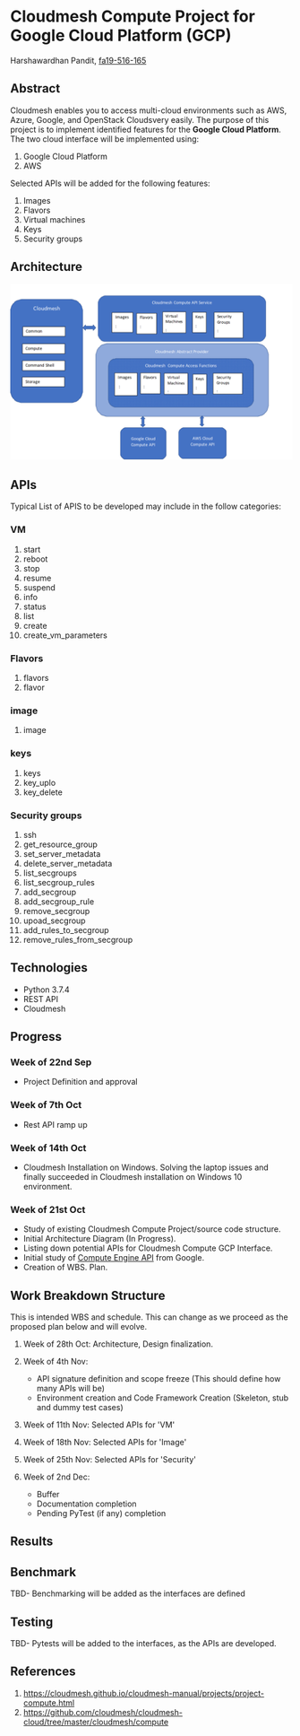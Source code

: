 # Cloudmesh Compute Project for  Google Cloud Platform (GCP)

Harshawardhan Pandit, [fa19-516-165](https://github.com/cloudmesh-community/fa19-516-169)

## Abstract

Cloudmesh enables you to access multi-cloud environments such as AWS,
Azure, Google, and OpenStack Cloudsvery easily. The purpose of this
project is to implement identified features for the **Google Cloud
Platform**.  The two cloud interface will be implemented using:

1. Google Cloud Platform
1. AWS

Selected APIs will be added for the following features:

1. Images
1. Flavors
1. Virtual machines
1. Keys
1. Security groups

## Architecture

![Architecture](https://github.com/cloudmesh-community/fa19-516-169/blob/master/project/images/Architecture.png)

## APIs

Typical List of APIS to be developed may include in the follow
categories:

### VM

1. start
1. reboot
1. stop
1. resume
1. suspend
1. info
1. status
1. list
1. create
1. create_vm_parameters

### Flavors

1. flavors
1. flavor

### image

1. image

### keys

1. keys
1. key_uplo
1. key_delete

### Security groups

1. ssh
1. get_resource_group
1. set_server_metadata
1. delete_server_metadata
1. list_secgroups
1. list_secgroup_rules
1. add_secgroup
1. add_secgroup_rule
1. remove_secgroup
1. upoad_secgroup
1. add_rules_to_secgroup
1. remove_rules_from_secgroup

## Technologies

* Python 3.7.4
* REST API
* Cloudmesh

## Progress

### Week of 22nd Sep

* Project Definition and approval

### Week of 7th Oct

* Rest API ramp up

### Week of 14th Oct

* Cloudmesh Installation on Windows. Solving the laptop
  issues and finally succeeded in Cloudmesh installation on
  Windows 10 environment.

### Week of 21st Oct

* Study of existing Cloudmesh Compute Project/source code structure.
* Initial Architecture Diagram (In Progress).
* Listing down potential APIs for Cloudmesh Compute GCP Interface.
* Initial study of [Compute Engine API](https://cloud.google.com/compute/docs/reference/rest/v1/) from Google.
* Creation of WBS. Plan.

## Work Breakdown Structure

This is intended WBS  and schedule. This can change as we proceed as the
proposed plan below and will evolve.

1. Week of 28th Oct: Architecture, Design finalization.
1. Week of 4th Nov:

   * API signature definition and scope freeze (This should define how
     many APIs will be)
   * Environment creation and Code Framework Creation (Skeleton, stub
     and dummy test cases)

1. Week of 11th Nov:  Selected APIs for  'VM'
1. Week of 18th Nov:  Selected APIs for 'Image'
1. Week of 25th Nov:  Selected APIs for 'Security'
1. Week of 2nd Dec:

   * Buffer
   * Documentation completion
   * Pending PyTest (if any) completion

## Results

## Benchmark

TBD- Benchmarking will be added as the interfaces are defined

## Testing

TBD- Pytests will be added to the interfaces, as the APIs are developed.

## References

1. <https://cloudmesh.github.io/cloudmesh-manual/projects/project-compute.html>
1. <https://github.com/cloudmesh/cloudmesh-cloud/tree/master/cloudmesh/compute>
